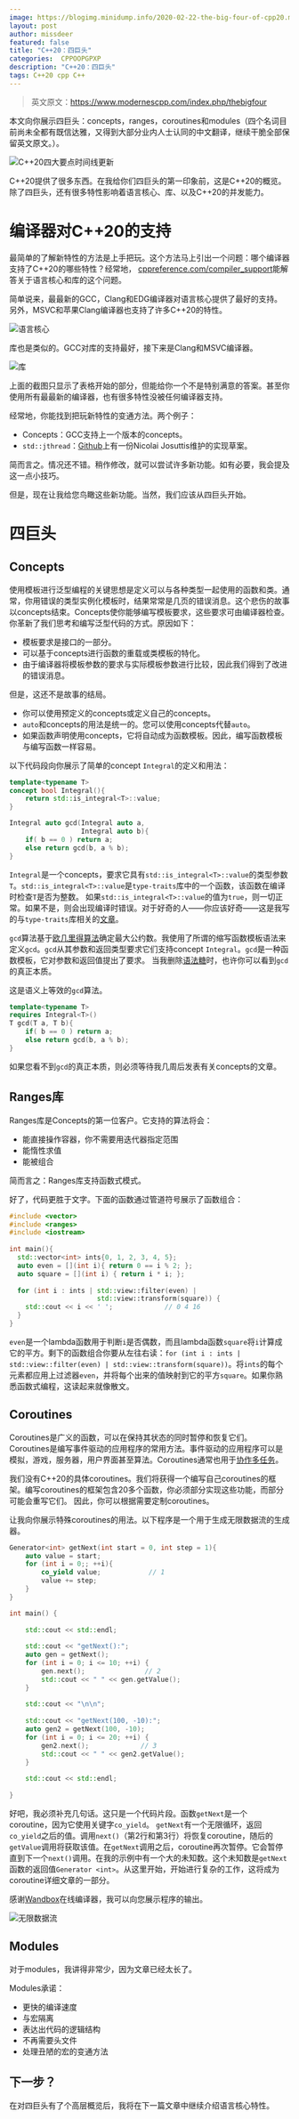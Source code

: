 ```yaml
---
image: https://blogimg.minidump.info/2020-02-22-the-big-four-of-cpp20.md
layout: post
author: missdeer
featured: false
title: "C++20：四巨头"
categories:  CPPOOPGPXP 
description: "C++20：四巨头"
tags: C++20 cpp C++
---
```

>英文原文：https://www.modernescpp.com/index.php/thebigfour

本文向你展示四巨头：concepts，ranges，coroutines和modules（四个名词目前尚未全都有既信达雅，又得到大部分业内人士认同的中文翻译，继续干脆全部保留英文原文。）。

![C++20四大要点时间线更新](https://cdn.jsdelivr.net/gh/missdeer/blog@gh-pages/media/2020-02-22/TimelineCpp20BigFourUpdate.png)

C++20提供了很多东西。在我给你们四巨头的第一印象前，这是C++20的概览。除了四巨头，还有很多特性影响着语言核心、库、以及C++20的并发能力。

# 编译器对C++20的支持

最简单的了解新特性的方法是上手把玩。这个方法马上引出一个问题：哪个编译器支持了C++20的哪些特性？经常地， [cppreference.com/compiler_support](https://en.cppreference.com/w/cpp/compiler_support)能解答关于语言核心和库的这个问题。

简单说来，最最新的GCC，Clang和EDG编译器对语言核心提供了最好的支持。另外，MSVC和苹果Clang编译器也支持了许多C++20的特性。

![语言核心](https://cdn.jsdelivr.net/gh/missdeer/blog@gh-pages/media/2020-02-22/Core.PNG)

库也是类似的。GCC对库的支持最好，接下来是Clang和MSVC编译器。

![库](https://cdn.jsdelivr.net/gh/missdeer/blog@gh-pages/media/2020-02-22/Library.PNG)

上面的截图只显示了表格开始的部分，但能给你一个不是特别满意的答案。甚至你使用所有最最新的编译器，也有很多特性没被任何编译器支持。

经常地，你能找到把玩新特性的变通方法。两个例子：

* Concepts：GCC支持上一个版本的concepts。
* `std::jthread`：[Github](https://github.com/josuttis/jthread)上有一份Nicolai Josuttis维护的实现草案。

简而言之。情况还不错。稍作修改，就可以尝试许多新功能。如有必要，我会提及这一点小技巧。

但是，现在让我给您鸟瞰这些新功能。当然，我们应该从四巨头开始。

# 四巨头

## Concepts

使用模板进行泛型编程的关键思想是定义可以与各种类型一起使用的函数和类。通常，你用错误的类型实例化模板时，结果常常是几页的错误消息。这个悲伤的故事以concepts结束。Concepts使你能够编写模板要求，这些要求可由编译器检查。你革新了我们思考和编写泛型代码的方式。原因如下：

* 模板要求是接口的一部分。
* 可以基于concepts进行函数的重载或类模板的特化。
* 由于编译器将模板参数的要求与实际模板参数进行比较，因此我们得到了改进的错误消息。

但是，这还不是故事的结局。

* 你可以使用预定义的concepts或定义自己的concepts。
* `auto`和concepts的用法是统一的。您可以使用concepts代替`auto`。
* 如果函数声明使用concepts，它将自动成为函数模板。因此，编写函数模板与编写函数一样容易。

以下代码段向你展示了简单的concept `Integral`的定义和用法：

```cpp
template<typename T>
concept bool Integral(){
    return std::is_integral<T>::value;
}

Integral auto gcd(Integral auto a,     
                  Integral auto b){
    if( b == 0 ) return a; 
    else return gcd(b, a % b);
}
```

`Integral`是一个concepts，要求它具有`std::is_integral<T>::value`的类型参数`T`。`std::is_integral<T>::value`是`type-traits`库中的一个函数，该函数在编译时检查`T`是否为整数。 如果`std::is_integral<T>::value`的值为`true`，则一切正常。如果不是，则会出现编译时错误。对于好奇的人——你应该好奇——这是我写的与`type-traits`库相关的[文章](https://www.modernescpp.com/index.php/tag/type-traits)。

`gcd`算法基于[欧几里得算法](https://en.wikipedia.org/wiki/Euclidean_algorithm)确定最大公约数。我使用了所谓的缩写函数模板语法来定义`gcd`。`gcd`从其参数和返回类型要求它们支持concept `Integral`。`gcd`是一种函数模板，它对参数和返回值提出了要求。 当我删除[语法糖](https://en.wikipedia.org/wiki/Syntactic_sugar)时，也许你可以看到`gcd`的真正本质。

这是语义上等效的`gcd`算法。

```cpp
template<typename T>
requires Integral<T>()
T gcd(T a, T b){
    if( b == 0 ) return a; 
    else return gcd(b, a % b);
}
```

如果您看不到`gcd`的真正本质，则必须等待我几周后发表有关concepts的文章。

## Ranges库

Ranges库是Concepts的第一位客户。它支持的算法将会：

* 能直接操作容器，你不需要用迭代器指定范围 
* 能惰性求值
* 能被组合

简而言之：Ranges库支持函数式模式。

好了，代码更胜于文字。下面的函数通过管道符号展示了函数组合：

```cpp
#include <vector>
#include <ranges>
#include <iostream>
 
int main(){
  std::vector<int> ints{0, 1, 2, 3, 4, 5};
  auto even = [](int i){ return 0 == i % 2; };
  auto square = [](int i) { return i * i; };
 
  for (int i : ints | std::view::filter(even) | 
                      std::view::transform(square)) {
    std::cout << i << ' ';             // 0 4 16
  }
}
```
`even`是一个lambda函数用于判断`i`是否偶数，而且lambda函数`square`将`i`计算成它的平方。剩下的函数组合你要从左往右读：`for (int i : ints | std::view::filter(even) | std::view::transform(square))`。将`ints`的每个元素都应用上过滤器`even`，并将每个出来的值映射到它的平方`square`。如果你熟悉函数式编程，这读起来就像散文。

## Coroutines

Coroutines是广义的函数，可以在保持其状态的同时暂停和恢复它们。Coroutines是编写事件驱动的应用程序的常用方法。事件驱动的应用程序可以是模拟，游戏，服务器，用户界面甚至算法。Coroutines通常也用于[协作多任务](https://en.wikipedia.org/wiki/Cooperative_multitasking)。

我们没有C++20的具体coroutines。我们将获得一个编写自己coroutines的框架。编写coroutines的框架包含20多个函数，你必须部分实现这些功能，而部分可能会重写它们。 因此，你可以根据需要定制coroutines。

让我向你展示特殊coroutines的用法。以下程序是一个用于生成无限数据流的生成器。

```cpp
Generator<int> getNext(int start = 0, int step = 1){
    auto value = start;
    for (int i = 0;; ++i){
        co_yield value;            // 1
        value += step;
    }
}

int main() {
    
    std::cout << std::endl;
  
    std::cout << "getNext():";
    auto gen = getNext();
    for (int i = 0; i <= 10; ++i) {
        gen.next();               // 2
        std::cout << " " << gen.getValue();                  
    }
    
    std::cout << "\n\n";
    
    std::cout << "getNext(100, -10):";
    auto gen2 = getNext(100, -10);
    for (int i = 0; i <= 20; ++i) {
        gen2.next();             // 3
        std::cout << " " << gen2.getValue();
    }
    
    std::cout << std::endl;
    
}
```
好吧，我必须补充几句话。这只是一个代码片段。函数`getNext`是一个coroutine，因为它使用关键字`co_yield`。 `getNext`有一个无限循环，返回`co_yield`之后的值。调用`next()`（第2行和第3行）将恢复coroutine，随后的`getValue`调用将获取该值。在`getNext`调用之后，coroutine再次暂停。它会暂停直到下一个`next()`调用。在我的示例中有一个大的未知数。这个未知数是`getNext`函数的返回值`Generator <int>`。从这里开始，开始进行复杂的工作，这将成为coroutine详细文章的一部分。

感谢[Wandbox](https://wandbox.org/)在线编译器，我可以向您展示程序的输出。

![无限数据流](https://cdn.jsdelivr.net/gh/missdeer/blog@gh-pages/media/2020-02-22/infiniteDataStream.PNG)

## Modules

对于modules，我讲得非常少，因为文章已经太长了。

Modules承诺：

* 更快的编译速度
* 与宏隔离
* 表达出代码的逻辑结构
* 不再需要头文件
* 处理丑陋的宏的变通方法

## 下一步？

在对四巨头有了个高层概览后，我将在下一篇文章中继续介绍语言核心特性。